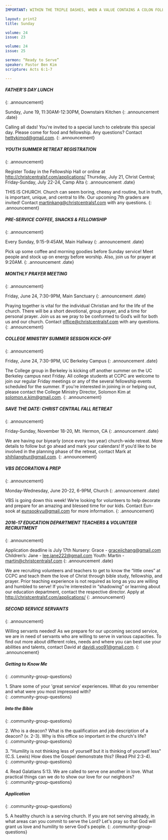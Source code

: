 ```yaml
--- 
IMPORTANT: WITHIN THE TRIPLE DASHES, WHEN A VALUE CONTAINS A COLON FOLLOWED BY A SPACE, YOU MUST USE &#58; INSTEAD OF THE COLON

layout: print2
title: Sunday

volume: 24
issue: 23

volume: 24
issue: 25

sermon: “Ready to Serve”
speaker: Pastor Ben Kim
scripture: Acts 6:1-7

---
```


##### FATHER’S DAY LUNCH
{: .announcement}

Sunday, June 19, 11:30AM-12:30PM, Downstairs Kitchen
{: .announcement .date}

Calling all dads!  You're invited to a special lunch to celebrate this special day. Please come for food and fellowship. Any questions? Contact hettykimod@gmail.com.
{: .announcement}

##### YOUTH SUMMER RETREAT REGISTRATION
{: .announcement}

Register Today in the Fellowship Hall or online at http://christcentralsf.com/applications/
Thursday, July 21, Christ Central; Friday-Sunday, July 22-24, Camp Alta
{: .announcement .date}

THIS IS CHURCH. Church can seem boring, cheesy and routine, but in truth, is important, unique, and central to life. Our upcoming 7th graders are invited! Contact martinkang@christcentralsf.com with any questions.
{: .announcement}

##### PRE-SERVICE COFFEE, SNACKS & FELLOWSHIP
{: .announcement}

Every Sunday, 9:15-9:45AM, Main Hallway
{: .announcement .date}

Pick up some coffee and morning goodies before Sunday service! Meet people and stock up on energy before worship. Also, join us for prayer at 9:20AM.
{: .announcement .date}

##### MONTHLY PRAYER MEETING
{: .announcement}

Friday, June 24, 7:30-9PM, Main Sanctuary
{: .announcement .date}

Praying together is vital for the individual Christian and for the life of the church. There will be a short devotional, group prayer, and a time for personal prayer. Join us as we pray to be conformed to God’s will for both us and our church. Contact office@christcentralsf.com with any questions. 
{: .announcement}

##### COLLEGE MINISTRY SUMMER SESSION KICK-OFF
{: .announcement}

Friday, June 24, 7:30-9PM, UC Berkeley Campus
{: .announcement .date}

The College group in Berkeley is kicking off another summer on the UC Berkeley campus next Friday. All college students at CCPC are welcome to join our regular Friday meetings or any of the several fellowship events scheduled for the summer. If you're interested in joining in or helping out, please contact the College Ministry Director, Solomon Kim at solomon.e.kim@gmail.com.
{: .announcement}

##### SAVE THE DATE: CHRIST CENTRAL FALL RETREAT
{: .announcement}

Friday-Sunday, November 18-20, Mt. Hermon, CA
{: .announcement .date}

We are having our biyearly (once every two year) church-wide retreat. More details to follow but go ahead and mark your calendars! If you’d like to be involved in the planning phase of the retreat, contact Mark at shihlianghur@gmail.com.
{: .announcement}

##### VBS DECORATION & PREP
{: .announcement}

Monday-Wednesday, June 20-22, 6-9PM, Church
{: .announcement .date}

VBS is going down this week! We’re looking for volunteers to help decorate and prepare for an amazing and blessed time for our kids. Contact Eun-sook at eunsookyu@gmail.com for more information.
{: .announcement}

##### 2016-17 EDUCATION DEPARTMENT TEACHERS & VOLUNTEER RECRUITMENT
{: .announcement}

Application deadline is July 17th
Nursery: Grace - gracejichang@gmail.com
Children’s: Jane - lee.jane222@gmail.com
Youth: Martin - martin@christcentralsf.com
{: .announcement .date}

We are recruiting volunteers and teachers to get to know the “little ones” at CCPC and teach them the love of Christ through bible study, fellowship, and prayer. Prior teaching experience is not required as long as you are willing and humbled to serve!  If you’re interested in “shadowing” or learning about our education department, contact the respective director. Apply at http://christcentralsf.com/applications/ 
{: .announcement} 

##### SECOND SERVICE SERVANTS
{: .announcement}

Willing servants needed! As we prepare for our upcoming second service, we are in need of servants who are willing to serve in various capacities. To find out more about different roles, needs and where you can best use your abilities and talents, contact David at davidj.yoo91@gmail.com.
{: .announcement}

##### Getting to Know Me
{: .community-group-questions}

1\.  Share some of your 'great service' experiences.  What do you remember and what were you most impressed with?  
{: .community-group-questions}

##### Into the Bible
{: .community-group-questions}

2\.  Who is a deacon?  What is the qualification and job description of a deacon?  (v. 2-3).  Why is this office so important in the church's life?  
{: .community-group-questions}

3\.  "Humility is not thinking less of yourself but it is thinking of yourself less" (C.S. Lewis)  How does the Gospel demonstrate this?  (Read Phil 2:3-4).  
{: .community-group-questions}

4\.  Read Galatians 5:13.  We are called to serve one another in love.  What practical things can we do to show our love for our neighbors?  
{: .community-group-questions}

##### Application
{: .community-group-questions}

5\.  A healthy church is a serving church.  If you are not serving already, in what areas can you commit to serve the Lord?  Let's pray so that God will grant us love and humility to serve God's people. 
{: .community-group-questions}